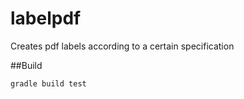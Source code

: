 # labelpdf
Creates pdf labels according to a certain specification

##Build

```gradle build test```